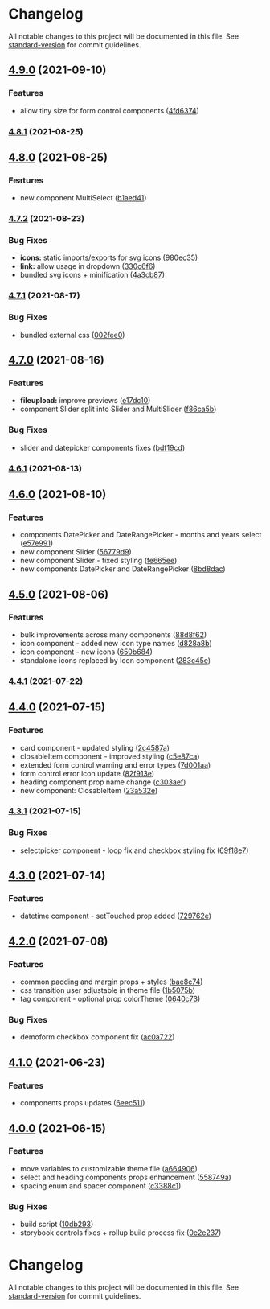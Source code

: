 # Changelog

All notable changes to this project will be documented in this file. See [standard-version](https://github.com/conventional-changelog/standard-version) for commit guidelines.

## [4.9.0](https://github.com/purple-technology/phoenix-components/compare/v4.8.1...v4.9.0) (2021-09-10)


### Features

* allow tiny size for form control components ([4fd6374](https://github.com/purple-technology/phoenix-components/commit/4fd6374470afe4e5788d243ee0b4a3b34045ddf8))

### [4.8.1](https://github.com/purple-technology/phoenix-components/compare/v4.8.0...v4.8.1) (2021-08-25)

## [4.8.0](https://github.com/purple-technology/phoenix-components/compare/v4.7.2...v4.8.0) (2021-08-25)


### Features

* new component MultiSelect ([b1aed41](https://github.com/purple-technology/phoenix-components/commit/b1aed411b411596c88190b8684cbe6b3f1db3bdc))

### [4.7.2](https://github.com/purple-technology/phoenix-components/compare/v4.7.1...v4.7.2) (2021-08-23)


### Bug Fixes

* **icons:** static imports/exports for svg icons ([980ec35](https://github.com/purple-technology/phoenix-components/commit/980ec35c0bc238dc276dc17d814460fc91c7f4f9))
* **link:** allow usage in dropdown ([330c6f6](https://github.com/purple-technology/phoenix-components/commit/330c6f6becc2d7b3c3a40050bc235e192fbf5ec3))
* bundled svg icons + minification ([4a3cb87](https://github.com/purple-technology/phoenix-components/commit/4a3cb87697a877ee48ee504d0914a4fa44b62c73))

### [4.7.1](https://github.com/purple-technology/phoenix-components/compare/v4.7.0...v4.7.1) (2021-08-17)


### Bug Fixes

* bundled external css ([002fee0](https://github.com/purple-technology/phoenix-components/commit/002fee0f7a04b816657678c20dfe75a4cbd2c9c4))

## [4.7.0](https://github.com/purple-technology/phoenix-components/compare/v4.6.1...v4.7.0) (2021-08-16)


### Features

* **fileupload:** improve previews ([e17dc10](https://github.com/purple-technology/phoenix-components/commit/e17dc10e39a71ccd7acb779a6445c496f2cdc761))
* component Slider split into Slider and MultiSlider ([f86ca5b](https://github.com/purple-technology/phoenix-components/commit/f86ca5b1852527afe0f00ab38ab90b2213f532d8))


### Bug Fixes

* slider and datepicker components fixes ([bdf19cd](https://github.com/purple-technology/phoenix-components/commit/bdf19cddef1d35a84a06516bae046a9bddaef722))

### [4.6.1](https://github.com/purple-technology/phoenix-components/compare/v4.6.0...v4.6.1) (2021-08-13)

## [4.6.0](https://github.com/purple-technology/phoenix-components/compare/v4.5.0...v4.6.0) (2021-08-10)


### Features

* components DatePicker and DateRangePicker - months and years select ([e57e991](https://github.com/purple-technology/phoenix-components/commit/e57e991d27ac88f13cea35e026999cd13e941248))
* new component Slider ([56779d9](https://github.com/purple-technology/phoenix-components/commit/56779d965ac8863a3810093943ff57b33b21dbb2))
* new component Slider - fixed styling ([fe665ee](https://github.com/purple-technology/phoenix-components/commit/fe665ee3567f59bb2ca9d8f53c990d235378115d))
* new components DatePicker and DateRangePicker ([8bd8dac](https://github.com/purple-technology/phoenix-components/commit/8bd8daca7d47f5ba100374bbdbb7b357c8e1b5ca))

## [4.5.0](https://github.com/purple-technology/phoenix-components/compare/v4.4.1...v4.5.0) (2021-08-06)


### Features

* bulk improvements across many components ([88d8f62](https://github.com/purple-technology/phoenix-components/commit/88d8f6228c93f7c0c15f12b273d56163c482cde3))
* icon component - added new icon type names ([d828a8b](https://github.com/purple-technology/phoenix-components/commit/d828a8b9f7aa9ebec05478514c3ec8214ee78553))
* icon component - new icons ([650b684](https://github.com/purple-technology/phoenix-components/commit/650b6844db8c69c2e38455b59d48035a24214a25))
* standalone icons replaced by Icon component ([283c45e](https://github.com/purple-technology/phoenix-components/commit/283c45eb5ec784e51fa5cee059ab329ffd16b934))

### [4.4.1](https://github.com/purple-technology/phoenix-components/compare/v4.4.0...v4.4.1) (2021-07-22)

## [4.4.0](https://github.com/purple-technology/phoenix-components/compare/v4.3.1...v4.4.0) (2021-07-15)


### Features

* card component - updated styling ([2c4587a](https://github.com/purple-technology/phoenix-components/commit/2c4587a68e30b7a88abbc914ac0c69862c86c814))
* closableItem component - improved styling ([c5e87ca](https://github.com/purple-technology/phoenix-components/commit/c5e87caebcb70b37ce0b6e366bcf97e104eb7299))
* extended form control warning and error types ([7d001aa](https://github.com/purple-technology/phoenix-components/commit/7d001aa05130f8dae22c8c03779ed24ba2b8121a))
* form control error icon update ([82f913e](https://github.com/purple-technology/phoenix-components/commit/82f913e8bc06c8a94094f76639a0c6f0f419b325))
* heading component prop name change ([c303aef](https://github.com/purple-technology/phoenix-components/commit/c303aef2242e79c2b16ad46eec486646fefc7519))
* new component: ClosableItem ([23a532e](https://github.com/purple-technology/phoenix-components/commit/23a532e374905801e54aa0aa82918033a4d8b4b8))

### [4.3.1](https://github.com/purple-technology/phoenix-components/compare/v4.3.0...v4.3.1) (2021-07-15)


### Bug Fixes

* selectpicker component - loop fix and checkbox styling fix ([69f18e7](https://github.com/purple-technology/phoenix-components/commit/69f18e731d9917d164141532f40246407f687871))

## [4.3.0](https://github.com/purple-technology/phoenix-components/compare/v4.2.0...v4.3.0) (2021-07-14)


### Features

* datetime component - setTouched prop added ([729762e](https://github.com/purple-technology/phoenix-components/commit/729762e6e83d2b57271bca7124a098e58c39ed8d))

## [4.2.0](https://github.com/purple-technology/phoenix-components/compare/v4.1.0...v4.2.0) (2021-07-08)


### Features

* common padding and margin props + styles ([bae8c74](https://github.com/purple-technology/phoenix-components/commit/bae8c7408fd3124446e5f9cf2c786be25f7b354b))
* css transition user adjustable in theme file ([1b5075b](https://github.com/purple-technology/phoenix-components/commit/1b5075b98e117478aef2805922c444b7ec1fa1ca))
* tag component - optional prop colorTheme ([0640c73](https://github.com/purple-technology/phoenix-components/commit/0640c732d26a3da1cbd9ab60ead2b4e910bc2736))


### Bug Fixes

* demoform checkbox component fix ([ac0a722](https://github.com/purple-technology/phoenix-components/commit/ac0a722e39eea0c55eb6aa5eec0801587de3e590))

## [4.1.0](https://github.com/purple-technology/phoenix-components/compare/v4.0.0...v4.1.0) (2021-06-23)


### Features

* components props updates ([6eec511](https://github.com/purple-technology/phoenix-components/commit/6eec5110b34fd7c474b325d122cb3df28b783130))

## [4.0.0](https://github.com/purple-technology/phoenix-components/compare/v3.0.2...v4.0.0) (2021-06-15)


### Features

* move variables to customizable theme file ([a664906](https://github.com/purple-technology/phoenix-components/commit/a664906ac48bbd9fe663796f9c2073ef1689200a))
* select and heading components props enhancement ([558749a](https://github.com/purple-technology/phoenix-components/commit/558749abe9e75846b2c77205ba5426e0b4eb8858))
* spacing enum and spacer component ([c3388c1](https://github.com/purple-technology/phoenix-components/commit/c3388c1368b4e9029f8575cdc55b97d12cac209f))


### Bug Fixes

* build script ([10db293](https://github.com/purple-technology/phoenix-components/commit/10db293d64221b463f2cad3ecd469849d1d6901b))
* storybook controls fixes + rollup build process fix ([0e2e237](https://github.com/purple-technology/phoenix-components/commit/0e2e2375642b2950f28fb5d61a2dca5d75947ce3))

# Changelog

All notable changes to this project will be documented in this file. See [standard-version](https://github.com/conventional-changelog/standard-version) for commit guidelines.
